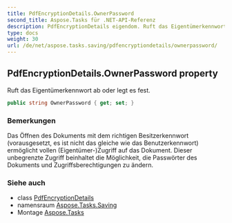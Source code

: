```yaml
---
title: PdfEncryptionDetails.OwnerPassword
second_title: Aspose.Tasks für .NET-API-Referenz
description: PdfEncryptionDetails eigendom. Ruft das Eigentümerkennwort ab oder legt es fest.
type: docs
weight: 30
url: /de/net/aspose.tasks.saving/pdfencryptiondetails/ownerpassword/
---
```

## PdfEncryptionDetails.OwnerPassword property

Ruft das Eigentümerkennwort ab oder legt es fest.

```csharp
public string OwnerPassword { get; set; }
```

### Bemerkungen

Das Öffnen des Dokuments mit dem richtigen Besitzerkennwort (vorausgesetzt, es ist nicht das gleiche wie das Benutzerkennwort) ermöglicht vollen (Eigentümer-)Zugriff auf das Dokument. Dieser unbegrenzte Zugriff beinhaltet die Möglichkeit, die Passwörter des Dokuments und Zugriffsberechtigungen zu ändern.

### Siehe auch

* class [PdfEncryptionDetails](../)
* namensraum [Aspose.Tasks.Saving](../../pdfencryptiondetails/)
* Montage [Aspose.Tasks](../../../)


